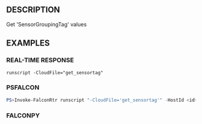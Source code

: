 ## DESCRIPTION
Get 'SensorGroupingTag' values

## EXAMPLES

### REAL-TIME RESPONSE
```
runscript -CloudFile="get_sensortag"
```
### PSFALCON
```powershell
PS>Invoke-FalconRtr runscript "-CloudFile='get_sensortag'" -HostId <id>, <id>
```
### FALCONPY